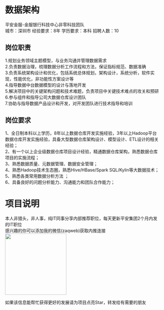 # 数据架构
平安金服-金服银行科技中心非零科技团队  
城市：深圳市 经验要求：8年 学历要求：本科  招聘人数：10

## 岗位职责
1.规划业务领域主题模型，与业务沟通并管理数据需求   
2.负责数据治理，梳理数据分析工作流程和方法，保证指标规范、数据准确   
3.负责系统架构设计和优化，包括系统总体规划，架构设计，系统分析，软件实现，性能优化，非功能性方案设计等   
4.指导数据中台数据模型的设计与落地开发   
5.解决项目中的关键架构问题和技术难题，负责项目中关键技术难点的攻关和预研   
6.参与组件和指导公司大数据仓库设计团队   
7.协助与指导数据产品设计和开发，对开发团队进行技术指导和培训

## 岗位要求
1、全日制本科以上学历，8年以上数据仓库开发实施经验，3年以上Hadoop平台数据仓库开发实施经验，具备大型数据仓库架构设计、模型设计、ETL设计的相关经验；   
2、有一个以上企业级数据仓库项目设计经验，精通数据仓库架构，熟悉数据仓库项目的实施流程；   
3、熟悉数据质量、元数据管理、数据安全管理；   
4、熟悉Hadoop技术生态圈，熟悉Hive/HBase/Spark SQL/Kylin等大数据技术；   
5、熟悉各类常用数据分析方法 ；   
6、具备良好的问题分析能力、沟通能力和团队合作能力；

# 项目说明

本人非猎头，非人事，纯IT同事分享内部推荐职位，每天更新平安集团2个月内发的IT职位  
感兴趣的你可以添加我的微信(zaqweb)获取内推连接  
<img src="https://github.com/zaqweb/PA-IT-JOBS/blob/master/WechatICode.jpeg"  height="200" width="200">

如果该信息能帮忙获得更好的发展请为项目点亮Star，转发给有需要的朋友




